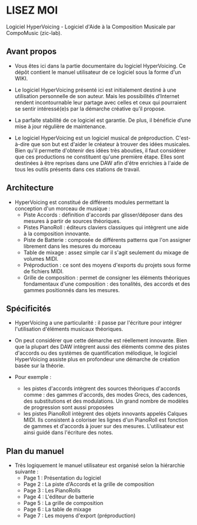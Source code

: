 # LISEZ MOI

Logiciel HyperVoicing - Logiciel d'Aide à la Composition Musicale par CompoMusic (zic-lab).

## Avant propos
- Vous êtes ici dans la partie documentaire du logiciel HyperVoicing. Ce dépôt contient le manuel utilisateur de ce logiciel sous la forme d'un WIKI.

- Le logiciel HyperVoicing présenté ici est initialement destiné à une utilisation personnelle de son auteur. Mais les possibilités d’Internet rendent incontournable leur partage avec celles et ceux qui pourraient se sentir intéressé(e)s par la démarche créative qu’il propose.

- La parfaite stabilité de ce logiciel est garantie. De plus, il bénéficie d’une mise à jour régulière de maintenance.
  
- Le logiciel HyperVoicing est un logiciel musical de préproduction. C'est-à-dire que son but est d'aider le créateur à trouver des idées musicales. Bien qu'il permette d'obtenir des idées très abouties, il faut considérer que ces productions ne constituent qu'une première étape. Elles sont destinées à être reprises dans une DAW afin d'être enrichies à l'aide de tous les outils présents dans ces stations de travail.

  
## Architecture
- HyperVoicing est constitué de différents modules permettant la conception d'un morceau de musique :
  * Piste Accords : définition d'accords par glisser/déposer dans des mesures à partir de sources théoriques.
  * Pistes PianoRoll : éditeurs claviers classiques qui intègrent une aide à la composition innovante.
  * Piste de Batterie : composée de différents patterns que l'on assigner librement dans les mesures du morceau
  * Table de mixage : assez simple car il s'agit seulement du mixage de volumes MIDI.
  * Préproduction : ce sont des moyens d'exports du projets sous forme de fichiers MIDI.
  * Grille de composition : permet de consigner les éléments théoriques fondamentaux d'une composition : des tonalités, des accords et des gammes positionnés dans les mesures.

## Spécificités
- HyperVoicing a une particularité  : il passe par l'écriture pour intégrer l'utilisation d'éléments musicaux théoriques.
  
- On peut considérer que cette démarche est réellement innovante. Bien que la plupart des DAW intègrent aussi des éléments comme des pistes d'accords ou des systèmes de quantification mélodique, le logiciel HyperVoicing assiste plus en profondeur une démarche de création basée sur la théorie.
  
- Pour exemple :
  * les pistes d'accords intègrent des sources théoriques d'accords comme : des gammes d'accords, des modes Grecs, des cadences, des substitutions et des modulations. Un grand nombre de modèles de progression sont aussi proposées
  * les pistes PianoRoll intègrent des objets innovants appelés Calques MIDI. Ils consistent à coloriser les lignes d'un PianoRoll est fonction de gammes et d'accords à jouer sur des mesures. L'utilisateur est ainsi guidé dans l'écriture des notes.
     
## Plan du manuel
  - Très logiquement le manuel utilisateur est organisé selon la hiérarchie suivante :
    * Page 1 : Présentation du logiciel
    * Page 2 : La piste d'Accords et la grille de composition
    * Page 3 : Les PianoRolls
    * Page 4 : L'éditeur de batterie
    * Page 5 : La grille de composition
    * Page 6 : La table de mixage
    * Page 7 : Les moyens d'export (préproduction)
  

